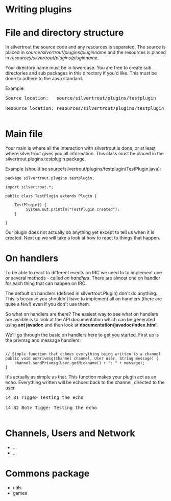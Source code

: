 # Writing plugins #

# File and directory structure #

In silvertrout the source code and any resources is separated. The source is placed in _source/silvertrout/plugins/pluginname_ and the resources is placed in _resources/silvertrout/plugins/pluginname_.

Your directory name must be in lowercase. You are free to create sub directories and sub packages in this directory if you'd like. This must be done to adhere to the Java standard.

Example:
<pre>
Source location:   source/silvertrout/plugins/testplugin<br>
Resource location: resources/silvertrout/plugins/testplugin<br>
</pre>

# Main file #

Your main is where all the interaction with silvertrout is done, or at least where silvertrout gives you all information. This class must be placed in the silvertrout.plugins.testplugin package.

Example (should be source/silvertrout/plugins/testplugin/TestPlugin.java):
```
package silvertrout.plugins.testplugin;

import silvertrout.*;

public class TestPlugin extends Plugin {
    
    TestPlugin() {
         System.out.println("TestPlugin created");
    }
    
}
```

Our plugin does not actually do anything yet except to tell us when it is created. Next up we will take a look at how to react to things that happen.

# On handlers #

To be able to react to different events on IRC we need to to implement one or several methods - called _on handlers_. There are almost one on handler for each thing that can happen on IRC.

The default on handlers (defined in silvertrout.Plugin) don't do anything. This is because you shouldn't have to implement all on handlers (there are quite a few!) even if you don't use them.

So what on handlers are there? The easiest way to see what on handlers are avaible is to look at the API documentation which can be generated using **ant javadoc** and then look at **documentation/javadoc/index.html**.

We'll go through the basic on handlers here to get you started. First up is the privmsg and message handlers:

```

// Simple function that echoes everything being written to a channel
public void onPrivmsg(Channel channel, User user, String message) {
    channel.sendPrivmsg(User.getNickname() + ": " + message);
}

```

It's actually as simple as that. This function makes your plugin act as an echo. Everything written will be echoed back to the channel, directed to the user.

<pre>
14:31 Tigge> Testing the echo<br>
14:32 Bot> Tigge: Testing the echo<br>
</pre>

# Channels, Users and Network #

  * ...
  * ...

# Commons package #

  * utils
  * games